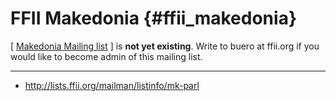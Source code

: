 # FFII Makedonia {#ffii_makedonia}

\[ [Makedonia Mailing
list](http://lists.ffii.org/mailman/listinfo/mk-parl "wikilink") \] is
**not yet existing**. Write to buero at ffii.org if you would like to
become admin of this mailing list.

------------------------------------------------------------------------

-   <http://lists.ffii.org/mailman/listinfo/mk-parl>
